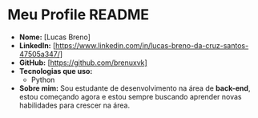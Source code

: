 # Meu Profile README

- **Nome:** [Lucas Breno]
- **LinkedIn:** [https://www.linkedin.com/in/lucas-breno-da-cruz-santos-47505a347/]
- **GitHub:** [https://github.com/brenuxvk]
- **Tecnologias que uso:**
  - Python
- **Sobre mim:**
 Sou estudante de desenvolvimento na área de **back-end**, estou começando agora e estou sempre buscando aprender novas habilidades para crescer na área.

